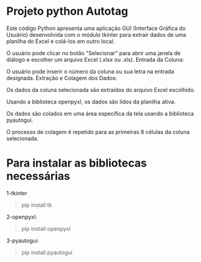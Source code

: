 # Projeto python Autotag

Este código Python apresenta uma aplicação GUI (Interface Gráfica do Usuário) desenvolvida com o módulo tkinter para extrair dados de uma planilha do Excel e colá-los em outro local. 

O usuário pode clicar no botão "Selecionar" para abrir uma janela de diálogo e escolher um arquivo Excel (.xlsx ou .xls).
Entrada da Coluna:

O usuário pode inserir o número da coluna ou sua letra na entrada designada.
Extração e Colagem dos Dados:

Os dados da coluna selecionada são extraídos do arquivo Excel escolhido.

Usando a biblioteca openpyxl, os dados são lidos da planilha ativa.

Os dados são colados em uma área específica da tela usando a biblioteca pyautogui.

O processo de colagem é repetido para as primeiras 8 células da coluna selecionada.

# Para instalar as bibliotecas necessárias

1-tkinter
>pip install tk

2-openpyxl:
>pip install openpyxl

3-pyautogui:
>pip install pyautogui




